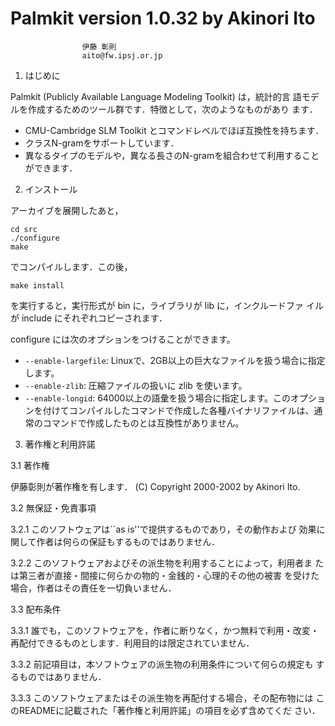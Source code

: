 # Palmkit version 1.0.32 by Akinori Ito

					伊藤 彰則
					aito@fw.ipsj.or.jp

1. はじめに

Palmkit (Publicly Available Language Modeling Toolkit) は，統計的言
語モデルを作成するためのツール群です．特徴として，次のようなものがあり
ます．

- CMU-Cambridge SLM Toolkit とコマンドレベルでほぼ互換性を持ちます．
- クラスN-gramをサポートしています．
- 異なるタイプのモデルや，異なる長さのN-gramを組合わせて利用することができます．

2. インストール

アーカイブを展開したあと，

```
cd src
./configure
make
```

でコンパイルします．この後，

```
make install
```

を実行すると，実行形式が bin に，ライブラリが lib に，インクルードファ
イルが include にそれぞれコピーされます．

configure には次のオプションをつけることができます。

- `--enable-largefile`: Linuxで、2GB以上の巨大なファイルを扱う場合に指定します。
- `--enable-zlib`: 圧縮ファイルの扱いに zlib を使います。
- `--enable-longid`: 64000以上の語彙を扱う場合に指定します。このオプションを付けてコンパイルしたコマンドで作成した各種バイナリファイルは、通常のコマンドで作成したものとは互換性がありません。


3. 著作権と利用許諾

3.1 著作権

伊藤彰則が著作権を有します．
(C) Copyright 2000-2002 by Akinori Ito. 

3.2 無保証・免責事項

3.2.1 このソフトウェアは``as is''で提供するものであり，その動作および
      効果に関して作者は何らの保証もするものではありません．

3.2.2 このソフトウェアおよびその派生物を利用することによって，利用者ま
      たは第三者が直接・間接に何らかの物的・金銭的・心理的その他の被害
      を受けた場合，作者はその責任を一切負いません．

3.3 配布条件

3.3.1 誰でも，このソフトウェアを，作者に断りなく，かつ無料で利用・改変・
      再配付できるものとします．利用目的は限定されていません．

3.3.2 前記項目は，本ソフトウェアの派生物の利用条件について何らの規定も
      するものではありません．

3.3.3 このソフトウェアまたはその派生物を再配付する場合，その配布物には
      このREADMEに記載された「著作権と利用許諾」の項目を必ず含めてくだ
      さい．
